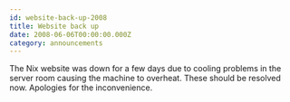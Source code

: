 ```yaml
---
id: website-back-up-2008
title: Website back up 
date: 2008-06-06T00:00:00.000Z
category: announcements
---
```

The Nix website was down for a few days due to cooling problems in the server room causing the machine to overheat. These should be resolved now. Apologies for the inconvenience.
